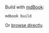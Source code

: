 Build with [mdBook](https://crates.io/crates/mdbook):

    mdbook build

Or [browse directly](src/SUMMARY.md).
